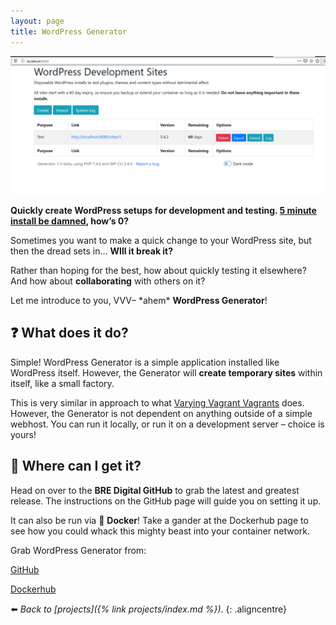 ```yaml
---
layout: page
title: WordPress Generator
---
```

![](/assets/img/wpgen-scrot.webp)

**Quickly create WordPress setups for development and testing. [5 minute install be damned](https://wordpress.org/support/article/how-to-install-wordpress/), how’s 0?**

Sometimes you want to make a quick change to your WordPress site, but then the dread sets in… **WIll it break it?**

Rather than hoping for the best, how about quickly testing it elsewhere? And how about **collaborating** with others on it?

Let me introduce to you, VVV– \*ahem\* **WordPress Generator**!

## :question: What does it do?

Simple! WordPress Generator is a simple application installed like WordPress itself. However, the Generator will **create temporary sites** within itself, like a small factory.

This is very similar in approach to what [Varying Vagrant Vagrants](https://varyingvagrantvagrants.org/) does. However, the Generator is not dependent on anything outside of a simple webhost. You can run it locally, or run it on a development server – choice is yours!

## :floppy_disk: Where can I get it?

Head on over to the **BRE Digital GitHub** to grab the latest and greatest release. The instructions on the GitHub page will guide you on setting it up.

It can also be run via :whale: **Docker**! Take a gander at the Dockerhub page to see how you could whack this mighty beast into your container network.

Grab WordPress Generator from:

<div class="aligncentre">
	<p class="button"><a href="https://github.com/bredigital/wordpress-generator">GitHub</a></p>
	<p class="button"><a href="https://hub.docker.com/r/bredigital/wordpress-generator">Dockerhub</a></p>
</div>

:arrow_left: _Back to [projects]({% link projects/index.md %})_.
{: .aligncentre}

